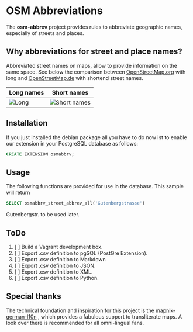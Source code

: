 #  OSM Abbreviations

The **osm-abbrev** project provides rules to abbreviate geographic names, especially of streets and places.

## Why abbreviations for street and place names?

Abbreviated street names on maps, allow to provide information on the same space. See below the comparison between [OpenStreetMap.org](https://www.OpenStreetMap.org) with long and [OpenStreetMap.de](https://www.OpenStreetMap.de/karte.html) with shortend street names.

| Long names | Short names |
| --- | --- |
| ![Long](https://b.tile.openstreetmap.org/16/34123/23067.png)| ![Short names](https://b.tile.openstreetmap.de/16/34123/23067.png) |

## Installation

If you just installed the debian package all you have to do now ist to enable
our extension in your PostgreSQL database as follows:

```sql
CREATE EXTENSION osmabbrv;
```

## Usage

The following functions are provided for use in the database. This sample will return
```sql
SELECT osmabbrv_street_abbrev_all('Gutenbergstrasse')
```
Gutenbergstr. to be used later.

## ToDo
1. [ ] Build a Vagrant development box.
1. [ ] Export .csv definition to pgSQL (PostGre Extension).
1. [ ] Export .csv definition to Markdown
1. [ ] Export .csv definition to JSON.
1. [ ] Export .csv definition to XML.
1. [ ] Export .csv definition to Python.

## Special thanks

The technical foundation and inspiration for this project is the [mapnik-german-l10n](https://github.com/giggls/mapnik-german-l10n) , which provides a fabulous support to transliterate maps. A look over there is recommended for all omni-lingual fans.
